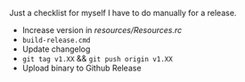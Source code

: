 Just a checklist for myself I have to do manually for a release.

- Increase version in *resources/Resources.rc*
- `build-release.cmd`
- Update changelog
- `git tag v1.XX` && `git push origin v1.XX`
- Upload binary to Github Release
